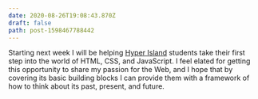```yaml
---
date: 2020-08-26T19:08:43.870Z
draft: false
path: post-1598467788442
---
```

Starting next week I will be helping [Hyper Island](https://www.hyperisland.com) students take their first step into the world of HTML, CSS, and JavaScript. I feel elated for getting this opportunity to share my passion for the Web, and I hope that by covering its basic building blocks I can provide them with a framework of how to think about its past, present, and future.